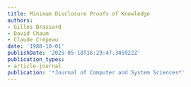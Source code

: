 ```yaml
---
title: Minimum Disclosure Proofs of Knowledge
authors:
- Gilles Brassard
- David Chaum
- Claude Crépeau
date: '1988-10-01'
publishDate: '2025-05-18T16:29:47.345922Z'
publication_types:
- article-journal
publication: '*Journal of Computer and System Sciences*'
---
```

